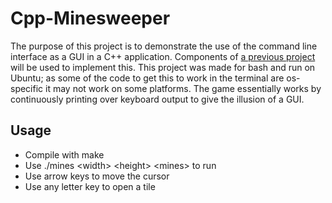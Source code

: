 # Cpp-Minesweeper

The purpose of this project is to demonstrate the use of the command line interface as a GUI in a C++ application. Components of [a previous project](https://github.com/jlinehan-01/Java-Minesweeper) will be used to implement this. This project was made for bash and run on Ubuntu; as some of the code to get this to work in the terminal are os-specific it may not work on some platforms. The game essentially works by continuously printing over keyboard output to give the illusion of a GUI.

## Usage
* Compile with make
* Use ./mines \<width> \<height> \<mines> to run
* Use arrow keys to move the cursor
* Use any letter key to open a tile 
